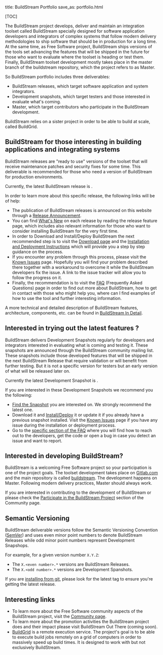 title: BuildStream Portfolio
save_as: portfolio.html

<!-- This page explains what the BuildStream project do and the project outcomes: Master (including dev snapshots) and releases. It will also talk about BuildGrid and mention the relation with freedesktop-sdk when it comes to outcomes -->

<!-- For the release badges, check https://gitlab.com/BuildStream/website/issues/3 -->

[TOC]

<!-- Short explanation about what the BuildStream project ships (outcomes) and who they are for: snapshots, releases and master  -->
The BuildStream project develops, deliver and maintain an integration toolset called BuildStream specially designed for software application developers and integrators of complex systems that follow modern delivery methodologies to ship software that should be in production for a long time. At the same time, as Free Software project, BuildStream ships versions of the tools set advancing the features that will be shipped in the future for those who want to evaluate where the toolset is heading or test them. Finally, BuildStream toolset development mostly takes place in the master branch of the buildstream repository, which the project refers to as Master. 

So BuildStream portfolio includes three deliverables:
* BuildStream releases, which target software application and system integrators.
* Development snapshots, which target testers and those interested in evaluate what's coming.
* Master, which target contributors who participate in the BuildStream development.

BuildStream relies on a sister project in order to be able to build at scale, called BuildGrid.

## BuildStream for those interesting in building applications and integrating systems 

<!-- Releases: description. Who is for. State clearly which one is the latest release. -->

BuildStream releases are "ready to use" versions of the toolset that will receive maintenance patches and security fixes for some time. This deliverable is recommended for those who need a version of BuildStream for production environments.

Currently, the latest BuildStream release is <object style="vertical-align: middle" data="https://buildstream.gitlab.io/buildstream/_static/release.svg" type="image/svg+xml"></object>.

In order to learn more about this specific release, the following links will be of help:
* The publication of BuildStream releases is announced on this website through a [Release Announcement](https://buildstream.build/articles/2018/BuildStream-1.2-is-out!/).
* You can find [What's New](https://buildstream.build/feature.html) on each release by reading the release feature page, which includes also relevant information for those who want to consider installing BuildStream for the very first time.
* In order to Download and Install/Deploy BuildStream the next recommended step is to visit the [Download page](https://buildstream.build/download.html) and the [Installation and Deployment Instructions](https://buildstream.build/installation.html) which will provide you a step by step guidance on the process.
* If you encounter any problem through this process, please visit the [Known Issues](https://buildstream.build/known-issues.html) page. Hopefully you will find your problem described there together with a workaround to overcome it while the BuildStream developers fix the issue. A link to the issue tracker will allow you to follow the progress on it.
* Finally, the recommendation is to visit the [FAQ](https://buildstream.build/faq.html#use-buildstream) (Frequently Asked Questions) page in order to find out more about BuildStream, how to get in contact with those who might help you, where can I find examples of how to use the tool and further interesting information.

A more technical and detailed description of BuildStream features, architecture, components, etc. can be found in [BuildStream In Detail](https://buildstream.build/detail.html).

## Interested in trying out the latest features ? 

BuildStream delivers Development Snapshots regularly for developers and integrators interested in evaluating what is coming and testing it. These snapshots are announced through the BuildStream community mailing list. These snapshots include those developed features that will be shipped in the next BuildStream Release that require validation or will benefit from further testing. But it is not a specific version for testers but an early version of what will be released later on.

Currently the latest Development Snapshot is <object style="vertical-align: middle" data="https://buildstream.gitlab.io/buildstream/_static/snapshot.svg" type="image/svg+xml"></object>.

If you are interested in these Development Snapshots we recommend you the following:
* [Find the Snapshot](https://buildstream.build/download.html#development-snapshots) you are interested on. We strongly recommend the latest one.
* Download it and [Install/Deploy](https://buildstream.build/installation.html#installing) it or update it if you already have a previous snapshot installed. Visit the [Known Issues](https://buildstream.build/known-issues.html) page if you have any issue during the installation or deployment process.
* Go to the [specific section of the FAQ](https://buildstream.build/faq.html#contribute-to-buildstream) where you will find how to reach out to the developers, get the code or open a bug in case you detect an issue and want to report. 

## Interested in developing BuildStream?

<!-- Description about what you can find in Master and who is for (contributors) -->

BuildStream is a welcoming Free Software project so your participation is one of the project goals. The toolset development takes place on [Gitlab.com](https://gitlab.com/BuildStream) and the main repository is called [buildstream](https://gitlab.com/BuildStream/buildstream). The development happens on Master. Following modern delivery practices, Master should always work.

If you are interested in contributing to the development of BuildStream or please check the [Participate in the BuildStream Project](https://buildstream.build/community.html#participate-in-the-buildstream-project) section of the Community page.

## Semantic Versioning

BuildStream deliverable versions follow the Semantic Versioning Convention ([SemVer](https://semver.org/)) and uses even minor point numbers to denote BuildStream Releases while odd minor point numbers represent Development Snapshops.

For example, for a given version number `X.Y.Z`:

- The `X.<even number>.*` versions are BuildStream Releases.
- The `X.<odd number>.*` versions are Development Spanshots.

If you are [installing from git](#install_git_checkout), please look for the latest tag to ensure you're getting the latest release.

## Interesting links

<!--  Link section: links to important content for those who might be thinking about becoming users. Provide context for each link, at least a sentence. -->

* To learn more about the Free Software community aspects of the BuildStream project, visit the [Community page](https://buildstream.build/community.html).
* To learn more about the promotion activities the BuildStream project does and their impact please visit BuildStream Out There (coming soon).
* [BuildGrid](https://gitlab.com/BuildGrid/buildgrid) is a remote execution service. The project's goal is to be able to execute build jobs remotely on a grid of computers in order to massively speed up build times. It is designed to work with but not exclusively BuildStream.
